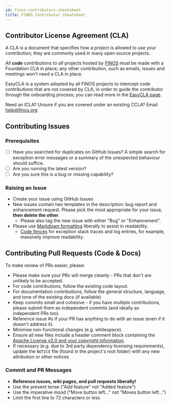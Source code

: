 ```yaml
---
id: finos-contributors-cheatsheet
title: FINOS Contributor Cheatsheet
---
```


## Contributor License Agreement (CLA)
A CLA is a document that specifies how a project is allowed to use your contribution; they are commonly used in many open source projects.

_All_ **code** contributions to _all_ projects hosted by [FINOS](https://www.finos.org/) must be made with a Foundation CLA in place; any other contribution, such as emails, issues and meetings won't need a CLA in place.

EasyCLA is a system adopted by all FINOS projects to intercept code contributions that are not covered by CLA, in order to guide the contributor through the onboarding process; you can read more in the [EasyCLA page](/docs/governance/Software-Projects/easycla).

Need an ICLA? Unsure if you are covered under an existing CCLA? Email [help@finos.org](mailto:help@finos.org)

## Contributing Issues

### Prerequisites

* [ ] Have you searched for duplicates on GitHub Issues?  A simple search for exception error messages or a summary of the unexpected behaviour should suffice.
* [ ] Are you running the latest version?
* [ ] Are you sure this is a bug or missing capability?

### Raising an Issue
* Create your issue using GitHub Issues
* New issues contain two templates in the description: bug report and enhancement request. Please pick the most appropriate for your issue, **then delete the other**.
  * Please also tag the new issue with either "Bug" or "Enhancement".
* Please use [Markdown formatting](https://help.github.com/categories/writing-on-github/)
liberally to assist in readability.
  * [Code fences](https://help.github.com/articles/creating-and-highlighting-code-blocks/) for exception stack traces and log entries, for example, massively improve readability.

## Contributing Pull Requests (Code & Docs)
To make review of PRs easier, please:

 * Please make sure your PRs will merge cleanly - PRs that don't are unlikely to be accepted.
 * For code contributions, follow the existing code layout.
 * For documentation contributions, follow the general structure, language, and tone of the existing docs (if available)
 * Keep commits small and cohesive - if you have multiple contributions, please submit them as independent commits (and ideally as independent PRs too).
 * Reference issue #s if your PR has anything to do with an issue (even if it doesn't address it).
 * Minimise non-functional changes (e.g. whitespace).
 * Ensure all new files include a header comment block containing the [Apache License v2.0 and your copyright information](http://www.apache.org/licenses/LICENSE-2.0#apply).
 * If necessary (e.g. due to 3rd party dependency licensing requirements), update the `NOTICE` file (found in the project's root folder) with any new attribution or other notices

### Commit and PR Messages

* **Reference issues, wiki pages, and pull requests liberally!**
* Use the present tense ("Add feature" not "Added feature")
* Use the imperative mood ("Move button left..." not "Moves button left...")
* Limit the first line to 72 characters or less
